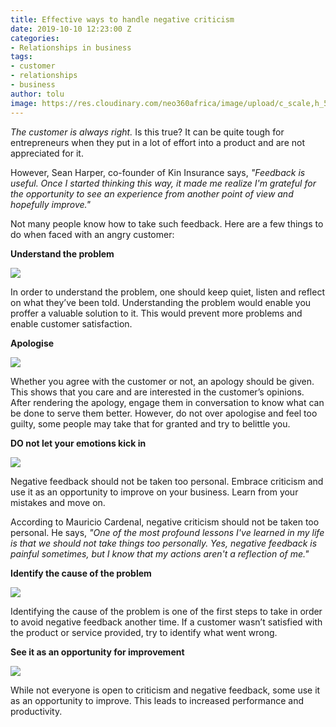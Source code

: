 ```yaml
---
title: Effective ways to handle negative criticism
date: 2019-10-10 12:23:00 Z
categories:
- Relationships in business
tags:
- customer
- relationships
- business
author: tolu
image: https://res.cloudinary.com/neo360africa/image/upload/c_scale,h_500/v1570705419/NEO360%20BLOG/criticism_-_Copy_po75kg.jpg
---
```


*The customer is always right.* Is this true? It can be quite tough for entrepreneurs when they put in a lot of effort into a product and are not appreciated for it.

However, Sean Harper, co-founder of Kin Insurance says, *"Feedback is useful. Once I started thinking this way, it made me realize I'm grateful for the opportunity to see an experience from another point of view and hopefully improve."*

Not many people know how to take such feedback. Here are a few things to do when faced with an angry customer:

**Understand the problem**

<img src="https://res.cloudinary.com/neo360africa/image/upload/c_scale,h_300,w_450/v1570710857/NEO360%20BLOG/giphy_cjifrt.gif"/>

In order to understand the problem, one should keep quiet, listen and reflect on what they’ve been told. Understanding the problem would enable you proffer a valuable solution to it. This would prevent more problems and enable customer satisfaction.

**Apologise**

<img src="https://res.cloudinary.com/neo360africa/image/upload/c_scale,h_300,w_450/v1570710901/NEO360%20BLOG/sorry_r0mmhq.gif"/>

Whether you agree with the customer or not, an apology should be given. This shows that you care and are interested in the customer’s opinions. After rendering the apology, engage them in conversation to know what can be done to serve them better. However, do not over apologise and feel too guilty, some people may take that for granted and try to belittle you.

**DO not let your emotions kick in**

<img src="https://res.cloudinary.com/neo360africa/image/upload/c_scale,h_300,w_450/v1570705467/NEO360%20BLOG/black-woman-with-depressed-emotion-SBYFNKQ_-_Copy_jobtqi.jpg"/>

Negative feedback should not be taken too personal. Embrace criticism and use it as an opportunity to improve on your business. Learn from your mistakes and move on.

According to Mauricio Cardenal, negative criticism should not be taken too personal. He says, *"One of the most profound lessons I've learned in my life is that we should not take things too personally. Yes, negative feedback is painful sometimes, but I know that my actions aren't a reflection of me."*

**Identify the cause of the problem**

<img src="https://res.cloudinary.com/neo360africa/image/upload/c_scale,w_450/v1570710883/NEO360%20BLOG/shane-aldendorff-mQHEgroKw2k-unsplash_lh80js.jpg"/>

Identifying the cause of the problem is one of the first steps to take in order to avoid negative feedback another time. If a customer wasn’t satisfied with the product or service provided, try to identify what went wrong.

**See it as an opportunity for improvement**

<img src="https://res.cloudinary.com/neo360africa/image/upload/c_scale,h_250,w_450/v1570710885/NEO360%20BLOG/progress_s4kjwq.gif"/>

While not everyone is open to criticism and negative feedback, some use it as an opportunity to improve. This leads to increased performance and productivity.